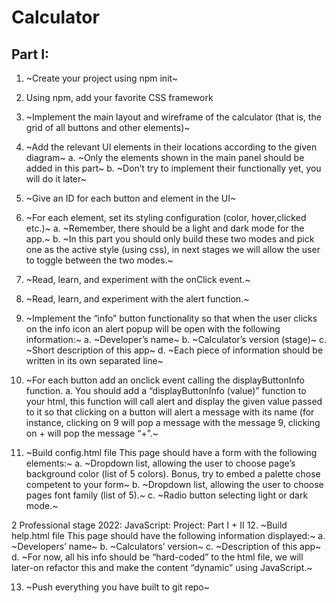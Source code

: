 # Calculator 

## Part I:
1. ~Create your project using npm init~
2. Using npm, add your favorite CSS framework
3. ~Implement the main layout and wireframe of the calculator (that is, the grid of all buttons
and other elements)~
4. ~Add the relevant UI elements in their locations according to the given diagram~
a. ~Only the elements shown in the main panel should be added in this part~
b. ~Don’t try to implement their functionally yet, you will do it later~
5. ~Give an ID for each button and element in the UI~
6. ~For each element, set its styling configuration (color, hover,clicked etc.)~
a. ~Remember, there should be a light and dark mode for the app.~
b. ~In this part you should only build these two modes and pick one as the active style
(using css), in next stages we will allow the user to toggle between the two modes.~

7. ~Read, learn, and experiment with the onClick event.~
8. ~Read, learn, and experiment with the alert function.~
9. ~Implement the “info” button functionality so that when the user clicks on the info icon an
alert popup will be open with the following information:~
a. ~Developer’s name~
b. ~Calculator’s version (stage)~
c. ~Short description of this app~
d. ~Each piece of information should be written in its own separated line~
10. ~For each button add an onclick event calling the displayButtonInfo function.
a. You should add a “displayButtonInfo (value)” function to your html, this function will
call alert and display the given value passed to it so that clicking on a button will
alert a message with its name (for instance, clicking on 9 will pop a message with the
message 9, clicking on + will pop the message “+”.~

11. ~Build config.html file
This page should have a form with the following elements:~
a. ~Dropdown list, allowing the user to choose page’s background color (list of 5 colors).
Bonus, try to embed a palette chose competent to your form~
b. ~Dropdown list, allowing the user to choose pages font family (list of 5).~
c. ~Radio button selecting light or dark mode.~

2
Professional stage 2022: JavaScript: Project: Part I + II
12. ~Build help.html file
This page should have the following information displayed:~
a. ~Developers’ name~
b. ~Calculators’ version~
c. ~Description of this app~
d. ~For now, all his info should be “hard-coded” to the html file, we will later-on refactor
this and make the content “dynamic” using JavaScript.~

13. ~Push everything you have built to git repo~